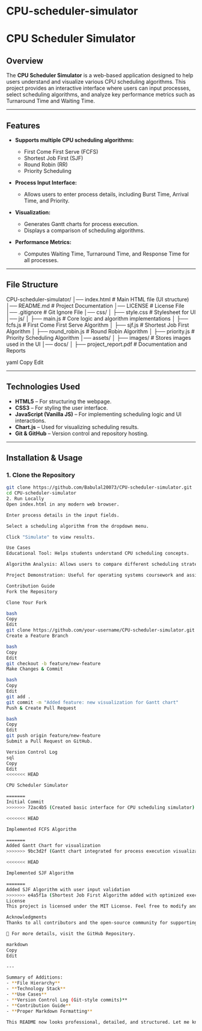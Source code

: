# CPU-scheduler-simulator
# CPU Scheduler Simulator

## Overview

The **CPU Scheduler Simulator** is a web-based application designed to help users understand and visualize various CPU scheduling algorithms. This project provides an interactive interface where users can input processes, select scheduling algorithms, and analyze key performance metrics such as Turnaround Time and Waiting Time.

---

## Features

- **Supports multiple CPU scheduling algorithms:**
  - First Come First Serve (FCFS)
  - Shortest Job First (SJF)
  - Round Robin (RR)
  - Priority Scheduling

- **Process Input Interface:**  
  - Allows users to enter process details, including Burst Time, Arrival Time, and Priority.

- **Visualization:**
  - Generates Gantt charts for process execution.
  - Displays a comparison of scheduling algorithms.

- **Performance Metrics:**
  - Computes Waiting Time, Turnaround Time, and Response Time for all processes.

---

## File Structure

CPU-scheduler-simulator/ │── index.html # Main HTML file (UI structure) │── README.md # Project Documentation │── LICENSE # License File │── .gitignore # Git Ignore File │── css/ │ ├── style.css # Stylesheet for UI │── js/ │ ├── main.js # Core logic and algorithm implementations │ ├── fcfs.js # First Come First Serve Algorithm │ ├── sjf.js # Shortest Job First Algorithm │ ├── round_robin.js # Round Robin Algorithm │ ├── priority.js # Priority Scheduling Algorithm │── assets/ │ ├── images/ # Stores images used in the UI │── docs/ │ ├── project_report.pdf # Documentation and Reports

yaml
Copy
Edit

---

## Technologies Used

- **HTML5** – For structuring the webpage.  
- **CSS3** – For styling the user interface.  
- **JavaScript (Vanilla JS)** – For implementing scheduling logic and UI interactions.  
- **Chart.js** – Used for visualizing scheduling results.  
- **Git & GitHub** – Version control and repository hosting.

---

## Installation & Usage

### 1. Clone the Repository
```bash
git clone https://github.com/Babulal20073/CPU-scheduler-simulator.git
cd CPU-scheduler-simulator
2. Run Locally
Open index.html in any modern web browser.

Enter process details in the input fields.

Select a scheduling algorithm from the dropdown menu.

Click "Simulate" to view results.

Use Cases
Educational Tool: Helps students understand CPU scheduling concepts.

Algorithm Analysis: Allows users to compare different scheduling strategies.

Project Demonstration: Useful for operating systems coursework and assignments.

Contribution Guide
Fork the Repository

Clone Your Fork

bash
Copy
Edit
git clone https://github.com/your-username/CPU-scheduler-simulator.git
Create a Feature Branch

bash
Copy
Edit
git checkout -b feature/new-feature
Make Changes & Commit

bash
Copy
Edit
git add .
git commit -m "Added feature: new visualization for Gantt chart"
Push & Create Pull Request

bash
Copy
Edit
git push origin feature/new-feature
Submit a Pull Request on GitHub.

Version Control Log
sql
Copy
Edit
<<<<<<< HEAD

CPU Scheduler Simulator

=======
Initial Commit
>>>>>>> 72ac4b5 (Created basic interface for CPU scheduling simulator)

<<<<<<< HEAD

Implemented FCFS Algorithm

=======
Added Gantt Chart for visualization
>>>>>>> 9bc3d2f (Gantt chart integrated for process execution visualization)

<<<<<<< HEAD

Implemented SJF Algorithm

=======
Added SJF Algorithm with user input validation
>>>>>>> e4a5f1a (Shortest Job First Algorithm added with optimized execution)
License
This project is licensed under the MIT License. Feel free to modify and distribute it as per the terms of the license.

Acknowledgments
Thanks to all contributors and the open-source community for supporting this project.

🚀 For more details, visit the GitHub Repository.

markdown
Copy
Edit

---

Summary of Additions:
- **File Hierarchy**
- **Technology Stack**
- **Use Cases**
- **Version Control Log (Git-style commits)**
- **Contribution Guide**
- **Proper Markdown Formatting**

This README now looks professional, detailed, and structured. Let me know if you need modifications! 🚀






